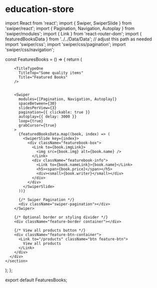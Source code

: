 # education-store

import React from 'react';
import { Swiper, SwiperSlide } from 'swiper/react';
import { Pagination, Navigation, Autoplay } from 'swiper/modules';
import { Link } from 'react-router-dom';
import { featuredBooksData } from '../../Data/Data'; // adjust this path as needed
import 'swiper/css';
import 'swiper/css/pagination';
import 'swiper/css/navigation';

const FeaturesBooks = () => {
  return (
    <section className="features-books-section">
      
        <TitleTypeOne
          TitleTop="Some quality items"
          Title="Featured Books"
        />
       

        <Swiper
          modules={[Pagination, Navigation, Autoplay]}
          spaceBetween={30}
          slidesPerView={3}
          pagination={{ clickable: true }}
          autoplay={{ delay: 3000 }}
          loop={true}
          grabCursor={true}
        >
          {featuredBooksData.map((book, index) => (
            <SwiperSlide key={index}>
              <div className="featurebook-box">
                <Link to={book.imgLink}>
                  <img src={book.img} alt={book.name} />
                </Link>
                <div className="featurebook-info">
                  <Link to={book.nameLink}>{book.name}</Link>
                  <h5><span>{book.price}</span></h5>
                  <div><small>{book.writer}</small></div>
                </div>
              </div>
            </SwiperSlide>
          ))}

          {/* Swiper Pagination */}
          <div className="swiper-pagination"></div>
        </Swiper>

        {/* Optional border or styling divider */}
        <div className="feature-border container"></div>

        {/* View all products button */}
        <div className="feature-btn-container">
          <Link to="/products" className="btn feature-btn">
            View all products
          </Link>
        </div>
      </div>
    </section>
  );
};

export default FeaturesBooks;
